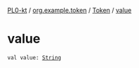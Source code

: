 [PL0-kt](../../index.md) / [org.example.token](../index.md) / [Token](index.md) / [value](./value.md)

# value

`val value: `[`String`](https://kotlinlang.org/api/latest/jvm/stdlib/kotlin/-string/index.html)